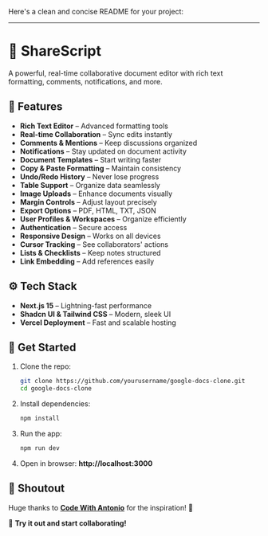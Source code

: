 Here's a clean and concise README for your project:  

---

# 📝 ShareScript  

A powerful, real-time collaborative document editor with rich text formatting, comments, notifications, and more.  

## 🚀 Features  

- **Rich Text Editor** – Advanced formatting tools  
- **Real-time Collaboration** – Sync edits instantly  
- **Comments & Mentions** – Keep discussions organized  
- **Notifications** – Stay updated on document activity  
- **Document Templates** – Start writing faster  
- **Copy & Paste Formatting** – Maintain consistency  
- **Undo/Redo History** – Never lose progress  
- **Table Support** – Organize data seamlessly  
- **Image Uploads** – Enhance documents visually  
- **Margin Controls** – Adjust layout precisely  
- **Export Options** – PDF, HTML, TXT, JSON  
- **User Profiles & Workspaces** – Organize efficiently  
- **Authentication** – Secure access  
- **Responsive Design** – Works on all devices  
- **Cursor Tracking** – See collaborators' actions  
- **Lists & Checklists** – Keep notes structured  
- **Link Embedding** – Add references easily  

## ⚙️ Tech Stack  

- **Next.js 15** – Lightning-fast performance  
- **Shadcn UI & Tailwind CSS** – Modern, sleek UI  
- **Vercel Deployment** – Fast and scalable hosting  

## 🎯 Get Started  

1. Clone the repo:  
   ```bash
   git clone https://github.com/yourusername/google-docs-clone.git
   cd google-docs-clone
   ```
2. Install dependencies:  
   ```bash
   npm install
   ```
3. Run the app:  
   ```bash
   npm run dev
   ```
4. Open in browser: **http://localhost:3000**  

## 👏 Shoutout  
Huge thanks to **[Code With Antonio](https://www.youtube.com/@codewithantonio)** for the inspiration! 🙌  

🚀 **Try it out and start collaborating!**
